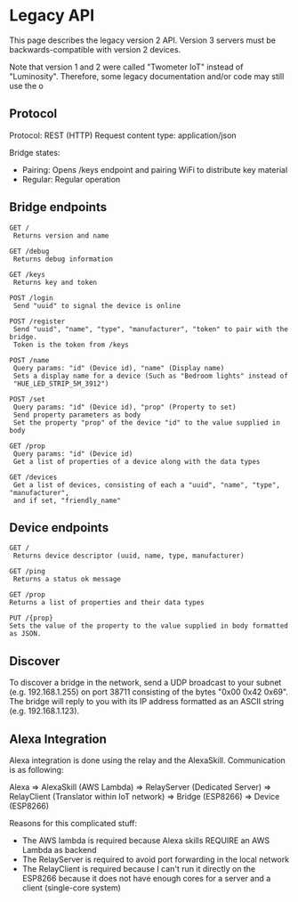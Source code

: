 # Legacy API

This page describes the legacy version 2 API. Version 3 servers must be backwards-compatible with version 2 devices. 

Note that version 1 and 2 were called "Twometer IoT" instead of "Luminosity". Therefore, some legacy documentation and/or code may still use the o

## Protocol

Protocol: REST (HTTP)
Request content type: application/json

Bridge states:

 - Pairing: Opens /keys endpoint and pairing WiFi to distribute key material
 - Regular: Regular operation

## Bridge endpoints

```
GET /
 Returns version and name

GET /debug
 Returns debug information

GET /keys
 Returns key and token

POST /login
 Send "uuid" to signal the device is online

POST /register
 Send "uuid", "name", "type", "manufacturer", "token" to pair with the bridge.
 Token is the token from /keys

POST /name
 Query params: "id" (Device id), "name" (Display name)
 Sets a display name for a device (Such as "Bedroom lights" instead of
 "HUE_LED_STRIP_5M_3912")

POST /set
 Query params: "id" (Device id), "prop" (Property to set)
 Send property parameters as body
 Set the property "prop" of the device "id" to the value supplied in body

GET /prop
 Query params: "id" (Device id)
 Get a list of properties of a device along with the data types

GET /devices
 Get a list of devices, consisting of each a "uuid", "name", "type", "manufacturer",
 and if set, "friendly_name"
```

## Device endpoints

```
GET /
 Returns device descriptor (uuid, name, type, manufacturer)

GET /ping
 Returns a status ok message

GET /prop
Returns a list of properties and their data types

PUT /{prop}
Sets the value of the property to the value supplied in body formatted
as JSON.
```

## Discover

To discover a bridge in the network, send a UDP broadcast to your subnet (e.g. 192.168.1.255)
on port 38711 consisting of the bytes "0x00 0x42 0x69". The bridge will reply to you with its
IP address formatted as an ASCII string (e.g. 192.168.1.123).


## Alexa Integration

Alexa integration is done using the relay and the AlexaSkill. Communication is as following:

Alexa => AlexaSkill (AWS Lambda) => RelayServer (Dedicated Server) => RelayClient (Translator
 within IoT network) => Bridge (ESP8266) => Device (ESP8266)

Reasons for this complicated stuff:

- The AWS lambda is required because Alexa skills REQUIRE an AWS Lambda as backend
- The RelayServer is required to avoid port forwarding in the local network
- The RelayClient is required because I can't run it directly on the ESP8266 because it does
  not have enough cores for a server and a client (single-core system)